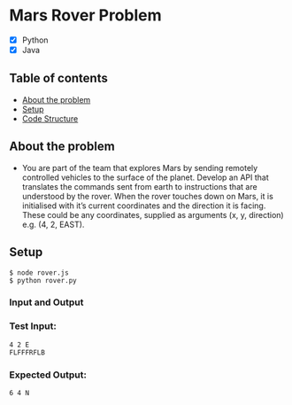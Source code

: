 # Mars Rover Problem

- [x] Python
- [x] Java

## Table of contents
* [About the problem](#About_the_problem)
* [Setup](#setup)
* [Code Structure](#code_structure)

## About the problem

- You are part of the team that explores Mars by sending remotely controlled vehicles to the surface of the planet. Develop an API that translates the commands sent from earth to instructions that are understood by the rover.
When the rover touches down on Mars, it is initialised with it’s current coordinates and the direction it is facing. These could be any coordinates, supplied as arguments (x, y, direction) e.g. (4, 2, EAST).

## Setup
```
$ node rover.js
$ python rover.py
```

### Input and Output

### Test Input:
```
4 2 E
FLFFFRFLB
```
### Expected Output:
```
6 4 N
```

